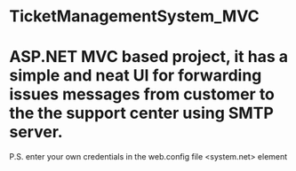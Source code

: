 # TicketManagementSystem_MVC
ASP.NET MVC based project, it has a simple and neat UI for forwarding issues messages
from customer to the the support center using SMTP server.
===
P.S. enter your own credentials in the web.config file <system.net> element

